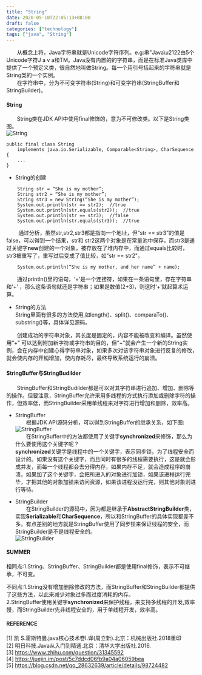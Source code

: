 ```yaml
---
title: "String"
date: 2020-05-10T22:05:13+08:00
draft: false 
categories: ["technology"]
tags: ["java", "String"]
---
```

&emsp;&emsp;从概念上将，Java字符串就是Unicode字符序列。e.g:串"Java\u2122由5个Unicode字符J a v a和TM。Java没有内置的的字符串，而是在标准Java类库中提供了一个预定义类，很自然地叫做String。每一个用引号括起来的字符串就是String类的一个实例。    
&emsp;&emsp;在字符串中，分为不可变字符串(String)和可变字符串(StringBuffer和StringBuilder)。 

#### String  
&emsp;&emsp;String类在JDK API中使用final修饰的，意为不可修改类。以下是String类图。    
![String](https://leidu.github.io/blogs/image/java/String.png "String类图")  
```
public final class String
    implements java.io.Serializable, Comparable<String>, CharSequence {
    ...
}
```  
* String的创建  
```
    String str = “She is my mother”;   
    String str2 = “She is my mother”;   
    String str3 = new String(“She is my mother”);
    System.out.println(str == str2);  //true
    System.out.println(str.equals(str2));  //true
    System.out.println(str == str3);  //false
    System.out.println(str.equals(str3));  //true
```   
&emsp;&emsp; 通过分析，虽然str,str2,str3都是指向一个地址，但“str == str3”的值是false，可以得到一个结果，str和
str2这两个对象是在常量池中保存，而str3是通过关键字**new**创建的一个对象，被存放在了堆内存中，而通过equals比较时，str3被重写了，重写过后变成了值比较，如"str == str2"。 
```
    System.out.println(“She is my mother, and her name” + name);   
```
&emsp;&emsp;通过println()里的语句，‘+’是一个连接符，如果在一条语句里，存在字符串和‘+’ ，那么这条语句就还是字符串；如果是数值(2+3)，则这时‘+’就起算术运算。  
* String的方法  
    String里面有很多的方法使用,如length()、split()、comparaTo()、substring()等，具体详见源码。    
  
&emsp;&emsp;创建成功的字符串对象，其长度是固定的，内容不能被改变和编译。虽然使用“+” 可以达到附加新字符或字符串的目的，但“+”就会产生一个新的String实例，会在内存中创建心得字符串对象，如果多次对该字符串对象进行反复的修改，就会使内存的开销增加，使内存耗尽，最终导致系统运行的崩溃。  

#### StringBuffer与StringBudilder
&emsp;&emsp;StringBuffer和StringBudilder都是可以对其字符串进行追加、增加、删除等的操作。但要注意，StringBuffer允许采用多线程的方式执行添加或删除字符的操作，但效率低，而StringBuilder采用单线程来对字符进行增加和删除，效率高。  
* StringBuffer  
&emsp;&emsp;根据JDK API源码分析，可以得到StringBuffer的继承关系，如下图:  
![StringBuffer](https://leidu.github.io/blogs/image/java/StringBuffer.png "StringBuffer类图")  
&emsp;&emsp;在StringBuffer中的方法都使用了关键字**synchronized**来修饰，那么为什么要使用这个关键字呢？  
**synchronized**关键字是线程中的一个关键字，表示同步锁，为了线程安全而设计的。如果没有这个关键字，而且同时有很多的线程需要执行，这是就会形成并发，而每一个线程都会去分得内存，如果内存不足，就会造成程序的崩溃。如果加了这个关键字，会把所进入的对象进行加锁，如果该进程运行完毕，才把其他的对象加锁来访问资源，如果该进程没运行完，则其他对象则进行等待。  

* StringBuilder  
&emsp;&emsp;在StringBuilder的源码中，因为都是继承于**AbstractStringBuilder**类，实现**Serializable**和**CharSequence**，所以和StringBuffer的具体实现都差不多。有点差别的地方就是StringBuffer使用了同步锁来保证线程的安全，而StringBuilder是不是线程安全的。  
![StringBuilder](https://leidu.github.io/blogs/image/java/StringBuilder.png "StringBuilder类图") 

#### SUMMER  
相同点:1.String、StringBuffer、StringBuilder都是使用final修饰，表示不可继承，不可变。  
        
不同点:1.String没有增加删除修改的方法，而StringBuffer和StringBuilder都提供了这些方法，以此来减少对象过多而过度消耗的内存。  
      2.StringBuffer使用关键字**synchronized**来保护线程，来支持多线程的开发,效率慢，而StringBuilder先非线程安全的，用于单线程开发，效率高。  

#### REFERENCE
[1] 凯 S.霍斯特曼.java核心技术卷I.译(周立新).北京：机械出版社.2018重印   
[2] 明日科技.Java从入门到精通.北京：清华大学出版社.2016.   
[3] https://www.zhihu.com/question/31345592   
[4] https://juejin.im/post/5c7ddcd06fb9a04a06059bea   
[5] https://blog.csdn.net/qq_28632639/article/details/98724482  
